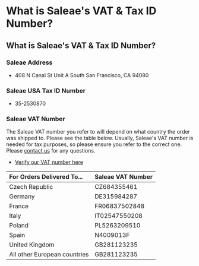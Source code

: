 # What is Saleae's VAT & Tax ID Number?

## What is Saleae's VAT & Tax ID Number?

### Saleae Address

* 408 N Canal St Unit A  South San Francisco, CA 94080

### Saleae USA Tax ID Number

* 35-2530870

### Saleae VAT Number

The Saleae VAT number you refer to will depend on what country the order was shipped to. Please see the table below. Usually, Saleae's VAT number is needed for tax purposes, so please ensure you refer to the correct one. Please [contact us](https://contact.saleae.com/hc/en-us/requests/new) for any questions.

* [Verify our VAT number here](http://ec.europa.eu/taxation_customs/vies/vatResponse.html)

| For Orders Delivered To... | Saleae VAT Number |
| :--- | :--- |
| Czech Republic | CZ684355461 |
| Germany | DE315984287 |
| France | FR06837502848 |
| Italy | IT02547550208 |
| Poland | PL5263209510 |
| Spain | N4009013F |
| United Kingdom | GB281123235 |
| All other European countries | GB281123235 |

### 





